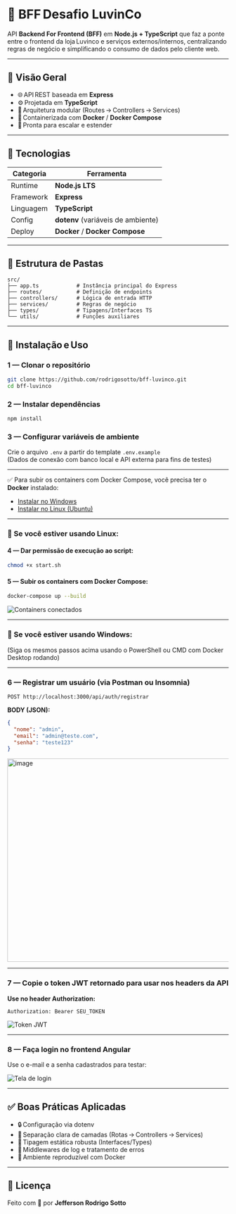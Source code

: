 # 🧠 BFF Desafio LuvinCo

API **Backend For Frontend (BFF)** em **Node.js + TypeScript** que faz a ponte entre o frontend da loja Luvinco e serviços externos/internos, centralizando regras de negócio e simplificando o consumo de dados pelo cliente web.

---

## 📌 Visão Geral

- 🌐 API REST baseada em **Express**
- ⚙️ Projetada em **TypeScript**
- 📁 Arquitetura modular (Routes → Controllers → Services)
- 🐳 Containerizada com **Docker** / **Docker Compose**
- 🔁 Pronta para escalar e estender

---

## 🔧 Tecnologias

| Categoria | Ferramenta                         |
| --------- | ---------------------------------- |
| Runtime   | **Node.js LTS**                    |
| Framework | **Express**                        |
| Linguagem | **TypeScript**                     |
| Config    | **dotenv** (variáveis de ambiente) |
| Deploy    | **Docker** / **Docker Compose**    |

---

## 📂 Estrutura de Pastas

```text
src/
├── app.ts            # Instância principal do Express
├── routes/           # Definição de endpoints
├── controllers/      # Lógica de entrada HTTP
├── services/         # Regras de negócio
├── types/            # Tipagens/Interfaces TS
└── utils/            # Funções auxiliares
```

---

## 🚀 Instalação e Uso

### 1 — Clonar o repositório

```bash
git clone https://github.com/rodrigosotto/bff-luvinco.git
cd bff-luvinco
```

### 2 — Instalar dependências

```bash
npm install
```

### 3 — Configurar variáveis de ambiente

Crie o arquivo `.env` a partir do template `.env.example`  
(Dados de conexão com banco local e API externa para fins de testes)

---

✅ Para subir os containers com Docker Compose, você precisa ter o **Docker** instalado:

- [Instalar no Windows](https://docs.docker.com/desktop/setup/install/windows-install/)
- [Instalar no Linux (Ubuntu)](https://docs.docker.com/engine/install/ubuntu/)

---

### 🐳 Se você estiver usando Linux:

#### 4 — Dar permissão de execução ao script:

```bash
chmod +x start.sh
```

#### 5 — Subir os containers com Docker Compose:

```bash
docker-compose up --build
```

![Containers conectados](https://i.ibb.co/d0t2FjJm/CONECTADO.png)

---

### 🐳 Se você estiver usando Windows:

(Siga os mesmos passos acima usando o PowerShell ou CMD com Docker Desktop rodando)

---

### 6 — Registrar um usuário (via Postman ou Insomnia)

```http
POST http://localhost:3000/api/auth/registrar
```

**BODY (JSON):**
```json
{
  "nome": "admin",
  "email": "admin@teste.com",
  "senha": "teste123"
}
```

<img width="1309" height="462" alt="image" src="https://github.com/user-attachments/assets/23476809-56bb-40bc-8300-3c1dc994b339" />


---

### 7 — Copie o token JWT retornado para usar nos headers da API

**Use no header Authorization:**

```
Authorization: Bearer SEU_TOKEN
```

![Token JWT](https://i.ibb.co/qY0M1sL/token.png)

---

### 8 — Faça login no frontend Angular

Use o e-mail e a senha cadastrados para testar:

![Tela de login](https://i.ibb.co/bMSJNmCf/login-Page.png)

---

## ✅ Boas Práticas Aplicadas

- 🔒 Configuração via dotenv
- 🔁 Separação clara de camadas (Rotas → Controllers → Services)
- 💬 Tipagem estática robusta (Interfaces/Types)
- 🧼 Middlewares de log e tratamento de erros
- 🐳 Ambiente reproduzível com Docker

---

## 📝 Licença

Feito com 💙 por **Jefferson Rodrigo Sotto**

